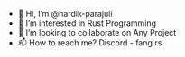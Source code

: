 - 👋 Hi, I’m @hardik-parajuli
- 👀 I’m interested in Rust Programming
- 💞️ I’m looking to collaborate on Any Project
- 📫 How to reach me? Discord - fang.rs

<!---
hardik-parajuli/hardik-parajuli is a ✨ special ✨ repository because its `README.md` (this file) appears on your GitHub profile.
You can click the Preview link to take a look at your changes.
--->
